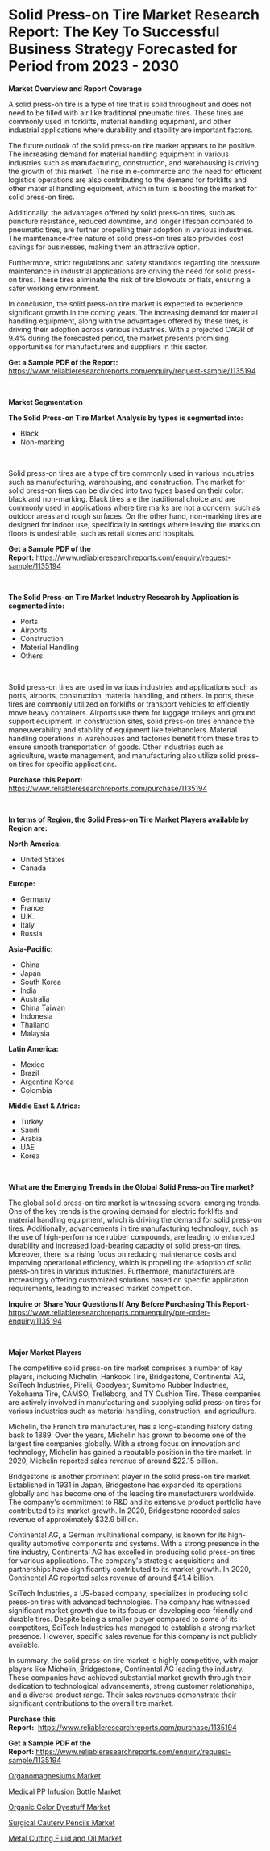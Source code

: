 <p><h1>Solid Press-on Tire Market Research Report: The Key To Successful Business Strategy Forecasted for Period from 2023 - 2030</h1></p><p><strong>Market Overview and Report Coverage</strong></p>
<p><p>A solid press-on tire is a type of tire that is solid throughout and does not need to be filled with air like traditional pneumatic tires. These tires are commonly used in forklifts, material handling equipment, and other industrial applications where durability and stability are important factors.</p><p>The future outlook of the solid press-on tire market appears to be positive. The increasing demand for material handling equipment in various industries such as manufacturing, construction, and warehousing is driving the growth of this market. The rise in e-commerce and the need for efficient logistics operations are also contributing to the demand for forklifts and other material handling equipment, which in turn is boosting the market for solid press-on tires.</p><p>Additionally, the advantages offered by solid press-on tires, such as puncture resistance, reduced downtime, and longer lifespan compared to pneumatic tires, are further propelling their adoption in various industries. The maintenance-free nature of solid press-on tires also provides cost savings for businesses, making them an attractive option.</p><p>Furthermore, strict regulations and safety standards regarding tire pressure maintenance in industrial applications are driving the need for solid press-on tires. These tires eliminate the risk of tire blowouts or flats, ensuring a safer working environment.</p><p>In conclusion, the solid press-on tire market is expected to experience significant growth in the coming years. The increasing demand for material handling equipment, along with the advantages offered by these tires, is driving their adoption across various industries. With a projected CAGR of 9.4% during the forecasted period, the market presents promising opportunities for manufacturers and suppliers in this sector.</p></p>
<p><strong>Get a Sample PDF of the Report:</strong> <a href="https://www.reliableresearchreports.com/enquiry/request-sample/1135194">https://www.reliableresearchreports.com/enquiry/request-sample/1135194</a></p>
<p>&nbsp;</p>
<p><strong>Market Segmentation</strong></p>
<p><strong>The Solid Press-on Tire Market Analysis by types is segmented into:</strong></p>
<p><ul><li>Black</li><li>Non-marking</li></ul></p>
<p>&nbsp;</p>
<p><p>Solid press-on tires are a type of tire commonly used in various industries such as manufacturing, warehousing, and construction. The market for solid press-on tires can be divided into two types based on their color: black and non-marking. Black tires are the traditional choice and are commonly used in applications where tire marks are not a concern, such as outdoor areas and rough surfaces. On the other hand, non-marking tires are designed for indoor use, specifically in settings where leaving tire marks on floors is undesirable, such as retail stores and hospitals.</p></p>
<p><strong>Get a Sample PDF of the Report:</strong>&nbsp;<a href="https://www.reliableresearchreports.com/enquiry/request-sample/1135194">https://www.reliableresearchreports.com/enquiry/request-sample/1135194</a></p>
<p>&nbsp;</p>
<p><strong>The Solid Press-on Tire Market Industry Research by Application is segmented into:</strong></p>
<p><ul><li>Ports</li><li>Airports</li><li>Construction</li><li>Material Handling</li><li>Others</li></ul></p>
<p>&nbsp;</p>
<p><p>Solid press-on tires are used in various industries and applications such as ports, airports, construction, material handling, and others. In ports, these tires are commonly utilized on forklifts or transport vehicles to efficiently move heavy containers. Airports use them for luggage trolleys and ground support equipment. In construction sites, solid press-on tires enhance the maneuverability and stability of equipment like telehandlers. Material handling operations in warehouses and factories benefit from these tires to ensure smooth transportation of goods. Other industries such as agriculture, waste management, and manufacturing also utilize solid press-on tires for specific applications.</p></p>
<p><strong>Purchase this Report:</strong>&nbsp; <a href="https://www.reliableresearchreports.com/purchase/1135194">https://www.reliableresearchreports.com/purchase/1135194</a></p>
<p>&nbsp;</p>
<p><strong>In terms of Region, the Solid Press-on Tire Market Players available by Region are:</strong></p>
<p>
    <p> <strong> North America: </strong>
        <ul>
            <li>United States</li>
            <li>Canada</li>
        </ul>
        </p> 
    <p> <strong> Europe: </strong>
        <ul>
            <li>Germany</li>
            <li>France</li>
            <li>U.K.</li>
            <li>Italy</li>
            <li>Russia</li>
        </ul>
        </p> 
    <p> <strong> Asia-Pacific: </strong>
        <ul>
            <li>China</li>
            <li>Japan</li>
            <li>South Korea</li>
            <li>India</li>
            <li>Australia</li>
            <li>China Taiwan</li>
            <li>Indonesia</li>
            <li>Thailand</li>
            <li>Malaysia</li>
        </ul>
        </p> 
    <p> <strong> Latin America: </strong>
        <ul>
            <li>Mexico</li>
            <li>Brazil</li>
            <li>Argentina Korea</li>
            <li>Colombia</li>
        </ul>
        </p> 
    <p> <strong> Middle East & Africa: </strong>
        <ul>
            <li>Turkey</li>
            <li>Saudi</li>
            <li>Arabia</li>
            <li>UAE</li>
            <li>Korea</li>
        </ul>
    </p>
    </p>
<p>&nbsp;</p>
<p><strong>What are the Emerging Trends in the Global Solid Press-on Tire market?</strong></p>
<p><p>The global solid press-on tire market is witnessing several emerging trends. One of the key trends is the growing demand for electric forklifts and material handling equipment, which is driving the demand for solid press-on tires. Additionally, advancements in tire manufacturing technology, such as the use of high-performance rubber compounds, are leading to enhanced durability and increased load-bearing capacity of solid press-on tires. Moreover, there is a rising focus on reducing maintenance costs and improving operational efficiency, which is propelling the adoption of solid press-on tires in various industries. Furthermore, manufacturers are increasingly offering customized solutions based on specific application requirements, leading to increased market competition.</p></p>
<p><strong>Inquire or Share Your Questions If Any Before Purchasing This Report</strong>- <a href="https://www.reliableresearchreports.com/enquiry/pre-order-enquiry/1135194">https://www.reliableresearchreports.com/enquiry/pre-order-enquiry/1135194</a></p>
<p>&nbsp;</p>
<p><strong>Major Market Players</strong></p>
<p><p>The competitive solid press-on tire market comprises a number of key players, including Michelin, Hankook Tire, Bridgestone, Continental AG, SciTech Industries, Pirelli, Goodyear, Sumitomo Rubber Industries, Yokohama Tire, CAMSO, Trelleborg, and TY Cushion Tire. These companies are actively involved in manufacturing and supplying solid press-on tires for various industries such as material handling, construction, and agriculture.</p><p>Michelin, the French tire manufacturer, has a long-standing history dating back to 1889. Over the years, Michelin has grown to become one of the largest tire companies globally. With a strong focus on innovation and technology, Michelin has gained a reputable position in the tire market. In 2020, Michelin reported sales revenue of around $22.15 billion.</p><p>Bridgestone is another prominent player in the solid press-on tire market. Established in 1931 in Japan, Bridgestone has expanded its operations globally and has become one of the leading tire manufacturers worldwide. The company's commitment to R&D and its extensive product portfolio have contributed to its market growth. In 2020, Bridgestone recorded sales revenue of approximately $32.9 billion.</p><p>Continental AG, a German multinational company, is known for its high-quality automotive components and systems. With a strong presence in the tire industry, Continental AG has excelled in producing solid press-on tires for various applications. The company's strategic acquisitions and partnerships have significantly contributed to its market growth. In 2020, Continental AG reported sales revenue of around $41.4 billion.</p><p>SciTech Industries, a US-based company, specializes in producing solid press-on tires with advanced technologies. The company has witnessed significant market growth due to its focus on developing eco-friendly and durable tires. Despite being a smaller player compared to some of its competitors, SciTech Industries has managed to establish a strong market presence. However, specific sales revenue for this company is not publicly available.</p><p>In summary, the solid press-on tire market is highly competitive, with major players like Michelin, Bridgestone, Continental AG leading the industry. These companies have achieved substantial market growth through their dedication to technological advancements, strong customer relationships, and a diverse product range. Their sales revenues demonstrate their significant contributions to the overall tire market.</p></p>
<p><strong>Purchase this Report:</strong>&nbsp;&nbsp;<a href="https://www.reliableresearchreports.com/purchase/1135194">https://www.reliableresearchreports.com/purchase/1135194</a></p>
<p></p>
<p><strong>Get a Sample PDF of the Report:</strong>&nbsp;<a href="https://www.reliableresearchreports.com/enquiry/request-sample/1135194">https://www.reliableresearchreports.com/enquiry/request-sample/1135194</a></p>
<p><p><a href="https://medium.com/@shaniekunze/organomagnesiums-market-size-and-market-trends-complete-industry-overview-2023-to-2030-7d461bb2f889">Organomagnesiums Market</a></p><p><a href="https://www.linkedin.com/pulse/medical-pp-infusion-bottle-market-size-2023-2030-global/">Medical PP Infusion Bottle Market</a></p><p><a href="https://medium.com/@ulicesdoyle2023/organic-color-dyestuff-market-outlook-industry-overview-and-forecast-2023-to-2030-907a5efe54c6">Organic Color Dyestuff Market</a></p><p><a href="https://github.com/aasishrp01/Market-Research-Report-List-1/blob/main/surgical-cautery-pencils-market.md">Surgical Cautery Pencils Market</a></p><p><a href="https://github.com/Paul14Anderson63/Market-Research-Report-List-1/blob/main/metal-cutting-fluid-and-oil-market.md">Metal Cutting Fluid and Oil Market</a></p></p>